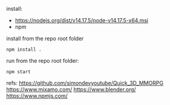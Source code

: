 install:
- https://nodejs.org/dist/v14.17.5/node-v14.17.5-x64.msi
- npm


install from the repo root folder
```
npm install .
```
run from the repo root folder:

```
npm start

```

refs:
https://github.com/simondevyoutube/Quick_3D_MMORPG
https://www.mixamo.com/
https://www.blender.org/
https://www.npmjs.com/
